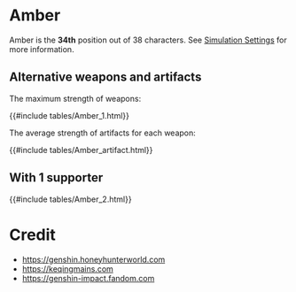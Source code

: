 # Amber

Amber is the **34th** position out of 38 characters. See [Simulation Settings](./simulation_settings.md) for more information.

## Alternative weapons and artifacts

The maximum strength of weapons:

{{#include tables/Amber_1.html}}

The average strength of artifacts for each weapon:

{{#include tables/Amber_artifact.html}}

## With 1 supporter

{{#include tables/Amber_2.html}}

# Credit

- <https://genshin.honeyhunterworld.com>
- <https://keqingmains.com>
- <https://genshin-impact.fandom.com>
